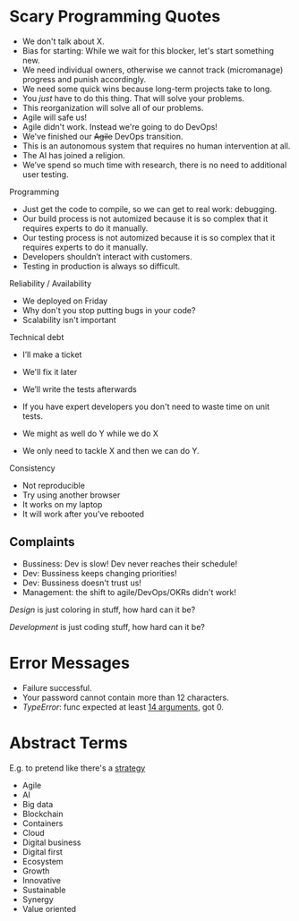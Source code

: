 # Scary Programming Quotes

- We don't talk about X.
- Bias for starting: While we wait for this blocker, let's start something new.
- We need individual owners, otherwise we cannot track (micromanage) progress and  punish accordingly.
- We need some quick wins because long-term projects take to long.
- You _just_ have to do this thing. That will solve your problems.
- This reorganization will solve all of our problems.
- Agile will safe us!
- Agile didn't work. Instead we're going to do DevOps!
- We've finished our ~~Agile~~ DevOps transition.
- This is an autonomous system that requires no human intervention at all.
- The AI has joined a religion.
- We’ve spend so much time with research, there is no need to additional user testing.

Programming

- Just get the code to compile, so we can get to real work: debugging.
- Our build process is not automized because it is so complex that it requires experts to do it manually.
- Our testing process is not automized because it is so complex that it requires experts to do it manually.
- Developers shouldn’t interact with customers.
- Testing in production is always so difficult.

Reliability / Availability

- We deployed on Friday
- Why don't you stop putting bugs in your code?
- Scalability isn't important

Technical debt

- I’ll make a ticket

- We'll fix it later

- We’ll write the tests afterwards
- If you have expert developers you don't need to waste time on unit tests.
- We might as well do Y while we do X
- We only need to tackle X and then we can do Y.

Consistency

- Not reproducible
- Try using another browser
- It works on my laptop
- It will work after you’ve rebooted



## Complaints

- Bussiness: Dev is slow! Dev never reaches their schedule!
- Dev: Bussiness keeps changing priorities!
- Dev: Bussiness doesn't trust us!
- Management: the shift to agile/DevOps/OKRs didn't work!



*Design* is just coloring in stuff, how hard can it be?

*Development* is just coding stuff, how hard can it be?



# Error Messages

- Failure successful.
- Your password cannot contain more than 12 characters.
- _TypeError_: func expected at least [14 arguments](https://twitter.com/gvanrossum/status/1399836304607641601), got 0.



# Abstract Terms

E.g. to pretend like there's a [strategy](http://strategy-madlibs.herokuapp.com/)

- Agile
- AI
- Big data
- Blockchain
- Containers
- Cloud
- Digital business
- Digital first
- Ecosystem
- Growth
- Innovative
- Sustainable
- Synergy
- Value oriented
